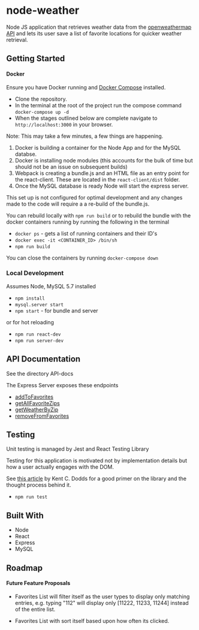 # node-weather

Node JS application that retrieves weather data from the [openweathermap API](https://openweathermap.org/current) and lets its user save a list of favorite locations for quicker weather retrieval.

## Getting Started

#### Docker

Ensure you have Docker running and [Docker Compose](https://docs.docker.com/compose/) installed.

* Clone the repository. 
* In the terminal at the root of the project run the compose command 
`docker-compose up -d`
* When the stages outlined below are complete navigate to `http://localhost:3000` in your browser.

Note: This may take a few minutes, a few things are happening.
1. Docker is building a container for the Node App and for the MySQL databse.
2. Docker is installing node modules (this accounts for the bulk of time but should not be an issue on subsequent builds)
3. Webpack is creating a bundle.js and an HTML file as an entry point for the react-client. These are located in the `react-client/dist` folder.
4. Once the MySQL database is ready Node will start the express server.

This set up is not configured for optimal development and any changes made to the code will require a a re-build of the bundle.js. 

You can rebuild locally with `npm run build` or to rebuild the bundle with the docker containers running by running the following in the terminal
* `docker ps` - gets a list of running containers and their ID's
* `docker exec -it <CONTAINER_ID> /bin/sh`
* `npm run build`

You can close the containers by running  `docker-compose down`

### Local Development

Assumes Node, MySQL 5.7 installed
* `npm install`
* `mysql.server start`
* `npm start` - for bundle and server

or for hot reloading
* `npm run react-dev`
* `npm run server-dev`


## API Documentation
See the directory API-docs

The Express Server exposes these endpoints
* [addToFavorites](API-docs/addToFavorites.md)
* [getAllFavoriteZips](API-docs/getAllFavoriteZips.md)
* [getWeatherByZip](API-docs/getWeatherByZip.md)
* [removeFromFavorites](API-docs/removeFromFavorites.md)

## Testing

Unit testing is managed by Jest and React Testing Library

Testing for this application is motivated not by implementation details but how a user actually engages with the DOM.

See [this article](https://kentcdodds.com/blog/introducing-the-react-testing-library) by Kent C. Dodds for a good primer on the library and the thought process behind it.


* `npm run test`

## Built With

* Node
* React
* Express
* MySQL

## Roadmap

#### Future Feature Proposals

* Favorites List will filter itself as the user types to display only matching entries, e.g. typing "112" will display only [11222, 11233, 11244] instead of the entire list.

* Favorites List with sort itself based upon how often its clicked. 

    